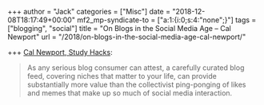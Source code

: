 +++
author = "Jack"
categories = ["Misc"]
date = "2018-12-08T18:17:49+00:00"
mf2_mp-syndicate-to = ["a:1:{i:0;s:4:\"none\";}"]
tags = ["blogging", "social"]
title = "On Blogs in the Social Media Age – Cal Newport"
url = "/2018/on-blogs-in-the-social-media-age-cal-newport/"

+++
[Cal Newport, Study Hacks][1]:

> As any serious blog consumer can attest, a carefully curated blog feed, covering niches that matter to your life, can provide substantially more value than the collectivist ping-ponging of likes and memes that make up so much of social media interaction.

 [1]: http://calnewport.com/blog/2018/12/07/on-blogs-in-the-social-media-age/